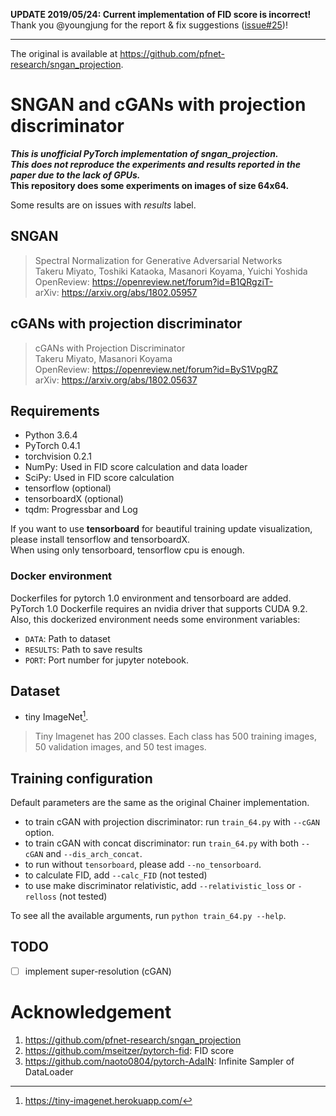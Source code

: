 **UPDATE 2019/05/24: Current implementation of FID score is incorrect!**  
Thank you @youngjung for the report & fix suggestions ([issue#25](https://github.com/crcrpar/pytorch.sngan_projection/issues/25))!

---

The original is available at https://github.com/pfnet-research/sngan_projection.

# SNGAN and cGANs with projection discriminator
_**This is unofficial PyTorch implementation of sngan_projection.**_  
_**This does not reproduce the experiments and results reported in the paper due to the lack of GPUs.**_  
**This repository does some experiments on images of size 64x64.**

Some results are on issues with _results_ label.

## SNGAN
> Spectral Normalization for Generative Adversarial Networks  
> Takeru Miyato, Toshiki Kataoka, Masanori Koyama, Yuichi Yoshida  
> OpenReview: https://openreview.net/forum?id=B1QRgziT-  
> arXiv: https://arxiv.org/abs/1802.05957

## cGANs with projection discriminator
> cGANs with Projection Discriminator  
> Takeru Miyato, Masanori Koyama  
> OpenReview: https://openreview.net/forum?id=ByS1VpgRZ  
> arXiv: https://arxiv.org/abs/1802.05637  

## Requirements
- Python 3.6.4
- PyTorch 0.4.1
- torchvision 0.2.1
- NumPy: Used in FID score calculation and data loader
- SciPy: Used in FID score calculation
- tensorflow (optional)
- tensorboardX (optional)
- tqdm: Progressbar and Log

If you want to use **tensorboard** for beautiful training update visualization, please install tensorflow and tensorboardX.  
When using only tensorboard, tensorflow cpu is enough.

### Docker environment
Dockerfiles for pytorch 1.0 environment and tensorboard are added. PyTorch 1.0 Dockerfile requires an nvidia driver that supports CUDA 9.2.
Also, this dockerized environment needs some environment variables:
- `DATA`: Path to dataset
- `RESULTS`: Path to save results
- `PORT`: Port number for jupyter notebook.

## Dataset
- tiny ImageNet[^1].

> Tiny Imagenet has 200 classes. Each class has 500 training images, 50 validation images, and 50 test images.

[^1]: https://tiny-imagenet.herokuapp.com/

## Training configuration
Default parameters are the same as the original Chainer implementation.

- to train cGAN with projection discriminator: run `train_64.py` with `--cGAN` option.
- to train cGAN with concat discriminator: run `train_64.py` with both `--cGAN` and `--dis_arch_concat`.
- to run without `tensorboard`, please add `--no_tensorboard`.
- to calculate FID, add `--calc_FID` (not tested)
- to use make discriminator relativistic, add `--relativistic_loss` or `-relloss` (not tested)

To see all the available arguments, run `python train_64.py --help`.

## TODO
- [ ] implement super-resolution (cGAN)

# Acknowledgement
1. https://github.com/pfnet-research/sngan_projection
2. https://github.com/mseitzer/pytorch-fid: FID score
3. https://github.com/naoto0804/pytorch-AdaIN: Infinite Sampler of DataLoader
